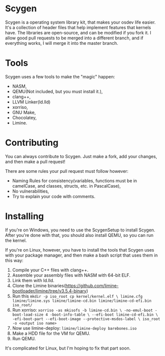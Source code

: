 # Scygen
Scygen is a operating system library kit, that makes your osdev life easier.
It's a collection of header files that help implement features that kernels have.
The libraries are open-source, and can be modified if you fork it.
I allow good pull requests to be merged into a different branch, and if everything works, I will merge it into the master branch.

# Tools
Scygen uses a few tools to make the "magic" happen:

  - NASM,
  - QEMU(Not included, but you must install it.),
  - clang++,
  - LLVM Linker(ld.lld)
  - xorriso,
  - GNU Make,
  - Chocolatey,
  - Limine.

# Contributing

You can always contribute to Scygen. Just make a fork, add your changes, and then make a pull request!

There are some rules your pull request must follow however:

  - Naming Rules for consistency(variables, functions must be in camelCase, and classes, structs, etc. in PascalCase),
  - No vulnerabilities,
  - Try to explain your code with comments.

# Installing

If you're on Windows, you need to use the ScygenSetup to install Scygen.
After you're done with that, you should also install QEMU, so you can run the kernel.

If you're on Linux, however, you have to install the tools that Scygen uses with your package manager, and then make a bash script that uses them in this way:

  1. Compile your C++ files with clang++.
  2. Assemble your assembly files with NASM with 64-bit ELF.
  3. Link them with ld.lld.
  4. Clone the Limine binaries(https://github.com/limine-bootloader/limine/tree/v3.5.4-binary)
  5. Run this `mkdir -p iso_root
	cp kernel/kernel.elf \
		limine.cfg limine/limine.sys limine/limine-cd.bin limine/limine-cd-efi.bin iso_root/`
  6. Run xorriso: `xorriso -as mkisofs -b limine-cd.bin \
		-no-emul-boot -boot-load-size 4 -boot-info-table \
		--efi-boot limine-cd-efi.bin \
		-efi-boot-part --efi-boot-image --protective-msdos-label \
		iso_root -o <output iso name>`
  7. Now use limine-deploy: `limine/limine-deploy barebones.iso`
  8. Make a HDD file for the VM for QEMU.
  9. Run QEMU.

It's complicated for Linux, but I'm hoping to fix that part soon.
